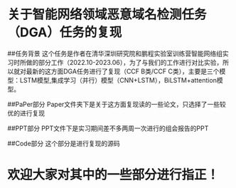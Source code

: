 # 关于智能网络领域恶意域名检测任务（DGA）任务的复现

##任务背景
这个任务是作者在清华深圳研究院和鹏程实验室训练营智能网络组实习时所做的部分工作（2022.10-2023.06），为了与我们的工作进行对比实验，所以就对最新的这方面DGA任务进行了复现（CCF B类/CCF C类），主要是三个模型：LSTM模型,集成学习（并行）模型（CNN+LSTM），BiLSTM+attention模型。

##PaPer部分
Paper文件夹下是关于这方面复现读的一些论文，只选择了一些较优的进行复现

##PPT部分
PPT文件下是实习期间差不多两周一次进行的组会报告的PPT

##Code部分
这个部分是进行复现的源码

# 欢迎大家对其中的一些部分进行指正！
